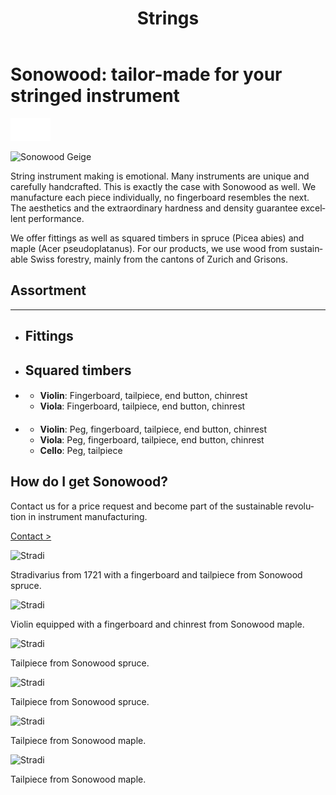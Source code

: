 ﻿---
lang: en
title: 'Strings'
order: 1
---

<div class="full-width-kenburns">
<div class="wrap-bg-image">

# Sonowood: tailor-made for your stringed instrument

![](/assets/images/arrow-d-white.svg)

</div>
<img srcset="/assets/images/Sonowood_1_Tropical_Wood_Tropenholz_Ersatz_Replacement_Alternative_Sonowood_Ebenholz_Rosewood_Grenadill_SwissWoodSolutions_Klimaschutz_Violin_Guitar_Viola.jpg"
     src="/assets/images/sonowood_cover.jpg" alt="Sonowood Geige">
</div>

<div class="full-width">
<div class="wrap -cols2">

String instrument making is emotional. Many instruments are unique and carefully handcrafted. This is exactly the case with Sonowood as well. We manufacture each piece individually, no fingerboard resembles the next. The aesthetics and the extraordinary hardness and density guarantee excellent performance. 

We offer fittings as well as squared timbers in spruce (Picea abies) and maple (Acer pseudoplatanus). For our products, we use wood from sustainable Swiss forestry, mainly from the cantons of Zurich and Grisons.

</div>
</div> 

<div class="full-width-grey" name="Sonowood-Types">
<div class="wrap -cols2">

## Assortment

---

  - ## Fittings

  - ## Squared timbers

  - #### 

      - **Violin**: Fingerboard, tailpiece, end button, chinrest
      - **Viola**: Fingerboard, tailpiece, end button, chinrest
      
  - #### 

      - **Violin**: Peg, fingerboard, tailpiece, end button, chinrest 
      - **Viola**: Peg, fingerboard, tailpiece, end button, chinrest 
      - **Cello**: Peg, tailpiece
      
</div>
</div>

<div class="full-width-red">
<div class="wrap">

## How do I get Sonowood?

Contact us for a price request and become part of the sustainable revolution in instrument manufacturing.

<a class="btn" href="/en/contact">Contact ></a>

</div>
</div>

<div class="full-width">
<div class="wrap -center">

<img srcset="/assets/images/News_4_Stradivarius_Stradivari_Geige_Griffbrett_Violin_Fingerboard_Tropical_Wood_Tropenholz_Ersatz_Replacement_Alternative_Sonowood_Swiss_Ebony_Ebony_Ebenholz.jpeg"
     src="/assets/images/services_cover.jpg" alt="Stradi">
<figcaption>Stradivarius from 1721 with a fingerboard and tailpiece from Sonowood spruce.</figcaption>

<img srcset="/assets/images/violin_sonowood_maple.jpg"
     src="/assets/images/services_cover.jpg" alt="Stradi">
<figcaption>Violin equipped with a fingerboard and chinrest from Sonowood maple.</figcaption>

<img srcset="/assets/images/violin_tailpiece_sonowood_spruce.jpg"
     src="/assets/images/services_cover.jpg" alt="Stradi">
<figcaption>Tailpiece from Sonowood spruce.</figcaption>

<img srcset="/assets/images/violin_tailpiece_sonowood_spruce_closeup.jpg"
     src="/assets/images/services_cover.jpg" alt="Stradi">
<figcaption>Tailpiece from Sonowood spruce.</figcaption>

<img srcset="/assets/images/violin_tailpiece_sonowood_maple.jpg"
     src="/assets/images/services_cover.jpg" alt="Stradi">
<figcaption>Tailpiece from Sonowood maple.</figcaption>

<img srcset="/assets/images/violin_tailpiece_sonowood_maple_closeup.jpg"
     src="/assets/images/services_cover.jpg" alt="Stradi">
<figcaption>Tailpiece from Sonowood maple.</figcaption>

</div>
</div>
